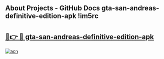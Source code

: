## About Projects - GitHub Docs gta-san-andreas-definitive-edition-apk !im5rc

# <h2><a href="https://andorid.site?title=gta-san-andreas-definitive-edition-apk&ref=13PRO">🔗👉 🔴 gta-san-andreas-definitive-edition-apk</a></h2>

[![acn](https://github.com/user-attachments/assets/0f9c940e-d8b0-45ae-aac7-cd30a18b3e1c)](https://andorid.site?title=gta-san-andreas-definitive-edition-apk&ref=13PRO)

